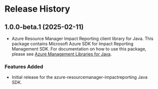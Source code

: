 # Release History

## 1.0.0-beta.1 (2025-02-11)

- Azure Resource Manager Impact Reporting client library for Java. This package contains Microsoft Azure SDK for Impact Reporting Management SDK. For documentation on how to use this package, please see [Azure Management Libraries for Java](https://aka.ms/azsdk/java/mgmt).

### Features Added

- Initial release for the azure-resourcemanager-impactreporting Java SDK.
